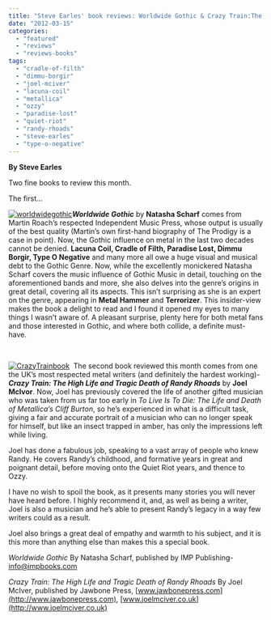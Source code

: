 ```yaml
---
title: "Steve Earles' book reviews: Worldwide Gothic & Crazy Train:The High Life and Tragic Death of Randy Rhoads"
date: "2012-03-15"
categories: 
  - "featured"
  - "reviews"
  - "reviews-books"
tags: 
  - "cradle-of-filth"
  - "dimmu-borgir"
  - "joel-mciver"
  - "lacuna-coil"
  - "metallica"
  - "ozzy"
  - "paradise-lost"
  - "quiet-riot"
  - "randy-rhoads"
  - "steve-earles"
  - "type-o-negative"
---
```


**By Steve Earles**

Two fine books to review this month.

The first…

[![](http://www.hellbound.ca/wp-content/uploads/2012/03/worldwidegothic-182x182.jpg "worldwidegothic")](http://www.hellbound.ca/wp-content/uploads/2012/03/worldwidegothic.jpg)_**Worldwide Gothic**_ by **Natasha Scharf** comes from Martin Roach’s respected Independent Music Press, whose output is usually of the best quality (Martin’s own first-hand biography of The Prodigy is a case in point). Now, the Gothic influence on metal in the last two decades cannot be denied. **Lacuna Coil, Cradle of Filth, Paradise Lost, Dimmu Borgir, Type O Negative** and many more all owe a huge visual and musical debt to the Gothic Genre. Now, while the excellently monickered Natasha Scharf covers the music influence of Gothic Music in detail, touching on the aforementioned bands and more, she also delves into the genre’s origins in great detail, covering all its aspects. This isn’t surprising as she is an expert on the genre, appearing in **Metal Hammer** and **Terrorizer**. This insider-view makes the book a delight to read and I found it opened my eyes to many things I wasn’t aware of. A pleasant surprise, plenty here for both metal fans and those interested in Gothic, and where both collide, a definite must-have.

 

[![](http://www.hellbound.ca/wp-content/uploads/2012/03/CrazyTrainbook-182x182.jpg "CrazyTrainbook")](http://www.hellbound.ca/wp-content/uploads/2012/03/CrazyTrainbook.jpg)  The second book reviewed this month comes from one the UK’s most respected metal writers (and definitely the hardest working)- **_Crazy Train: The High Life and Tragic Death of Randy Rhoads_** by **Joel McIvor**. Now, Joel has previously covered the life of another gifted musician who was taken from us far too early in _To Live Is To Die: The Life and Death of Metallica’s Cliff Burton_, so he’s experienced in what is a difficult task, giving a fair and accurate portrait of a musician who can no longer speak for himself, but like an insect trapped in amber, has only the impressions left while living.

Joel has done a fabulous job, speaking to a vast array of people who knew Randy. He covers Randy’s childhood, and formative years in great and poignant detail, before moving onto the Quiet Riot years, and thence to Ozzy.

I have no wish to spoil the book, as it presents many stories you will never have heard before. I highly recommend it, and, as well as being a writer, Joel is also a musician and he’s able to present Randy’s legacy in a way few writers could as a result.

Joel also brings a great deal of empathy and warmth to his subject, and it is this more than anything else than makes this a special book.

_Worldwide Gothic_ By Natasha Scharf, published by IMP Publishing- info@impbooks.com

_Crazy Train: The High Life and Tragic Death of Randy Rhoads_ By Joel McIver, published by Jawbone Press, [www.jawbonepress.com](http://www.jawbonepress.com), [www.joelmciver.co.uk](http://www.joelmciver.co.uk)
